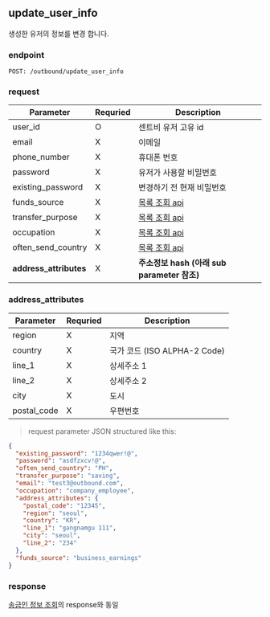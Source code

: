 ## update_user_info

생성한 유저의 정보를 변경 합니다.

### endpoint
<code>POST: /outbound/update_user_info</code>

### request
Parameter | Requried | Description
--------- | ------- | -----------
user_id |O| 센트비 유저 고유 id
email |X| 이메일
phone_number |X| 휴대폰 번호
password |X| 유저가 사용할 비밀번호
existing_password |X| 변경하기 전 현재 비밀번호
funds_source |X| <a href="#get-list-data">목록 조회 api</a>
transfer_purpose |X| <a href="#get-list-data">목록 조회 api</a>
occupation |X| <a href="#get-list-data">목록 조회 api</a>
often_send_country |X| <a href="#get-list-data">목록 조회 api</a>
**address_attributes** |X| **주소정보 hash (아래 sub parameter 참조)**

### address_attributes
Parameter | Requried | Description
--------- | ------- | -----------
region |X| 지역
country |X| 국가 코드 (ISO ALPHA-2 Code)
line_1 |X| 상세주소 1
line_2 |X| 상세주소 2
city |X| 도시
postal_code |X| 우편번호


> request parameter JSON structured like this:

```json
{
  "existing_password": "1234qwer!@",
  "password": "asdfzxcv!@",
  "often_send_country": "PH",
  "transfer_purpose": "saving",
  "email": "test3@outbound.com",
  "occupation": "company_employee",
  "address_attributes": {
    "postal_code": "12345",
    "region": "seoul",
    "country": "KR",
    "line_1": "gangnamgu 111",
    "city": "seoul",
    "line_2": "234"
  },
  "funds_source": "business_earnings"
}
```

### response
<a href="#user-info">송금인 정보 조회</a>의 response와 동일
